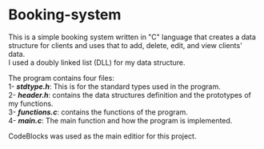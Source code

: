 # Booking-system
This is a simple booking system written in "C" language that creates a data structure for clients and uses that to add, delete, edit, and view clients' data.  
I used a doubly linked list (DLL) for my data structure.  
     
The program contains four files:      
1- ***stdtype.h***: This is for the standard types used in the program.  
2- ***header.h***: contains the data structures definition and the prototypes of my functions.  
3- ***functions.c***: contains the functions of the program.  
4- ***main.c***: The main function and how the program is implemented.    

CodeBlocks was used as the main editior for this project.
